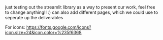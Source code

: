 just testing out the streamlit library as a way to present our work, feel free to change anything!! :)
can also add different pages, which we could use to seperate up the deliverables 

For icons:
https://fonts.google.com/icons?icon.size=24&icon.color=%235f6368